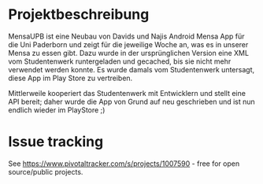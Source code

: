 # Projektbeschreibung

MensaUPB ist eine Neubau von Davids und Najis Android Mensa App für die Uni Paderborn und zeigt für die jeweilige Woche an, was es in unserer Mensa zu essen gibt. Dazu wurde in der ursprünglichen Version eine XML vom Studentenwerk runtergeladen und gecached, bis sie nicht mehr verwendet werden konnte. Es wurde damals vom Studentenwerk untersagt, diese App im Play Store zu vertreiben.

Mittlerweile kooperiert das Studentenwerk mit Entwicklern und stellt eine API bereit; daher wurde die App von Grund auf neu geschrieben und ist nun endlich wieder im PlayStore ;)

# Issue tracking

See https://www.pivotaltracker.com/s/projects/1007590 - free for open source/public projects.
